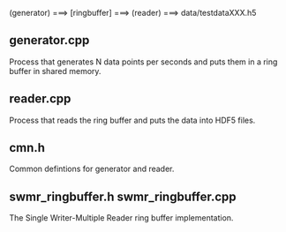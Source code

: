
(generator) ===> [ringbuffer] ===> (reader) ===> data/testdataXXX.h5


generator.cpp
-------------
Process that generates N data points per seconds and puts them in a ring buffer in
shared memory.



reader.cpp
----------
Process that reads the ring buffer and puts the data into HDF5 files.



cmn.h
-----
Common defintions for generator and reader.



swmr_ringbuffer.h
swmr_ringbuffer.cpp
-------------------
The Single Writer-Multiple Reader ring buffer implementation.
